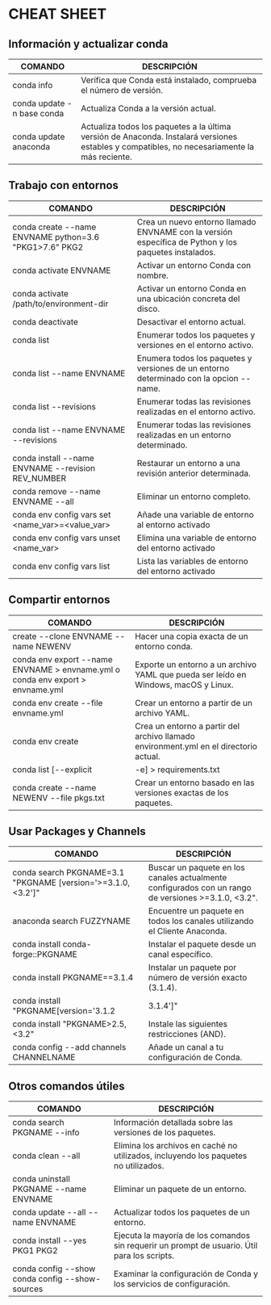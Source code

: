 # CHEAT SHEET

## Información y actualizar conda
|COMANDO|DESCRIPCIÓN|
|---|---|
|conda info|Verifica que Conda está instalado, comprueba el número de versión.|
|conda update -n base conda| Actualiza Conda a la versión actual.|
|conda update anaconda|Actualiza todos los paquetes a la última versión de Anaconda. Instalará versiones estables y compatibles, no necesariamente la más reciente.|


## Trabajo con entornos
|COMANDO|DESCRIPCIÓN|
|---|---|
|conda create --name ENVNAME python=3.6 "PKG1>7.6" PKG2|Crea un nuevo entorno llamado ENVNAME con la versión específica de Python y los paquetes instalados.|
|conda activate ENVNAME|Activar un entorno Conda con nombre.|
|conda activate /path/to/environment-dir|Activar un entorno Conda en una ubicación concreta del disco.|
|conda deactivate|Desactivar el entorno actual.|
|conda list|Enumerar todos los paquetes y versiones en el entorno activo.|
|conda list --name ENVNAME|Enumera todos los paquetes y versiones de un entorno determinado con la opcion --name.|
|conda list --revisions|Enumerar todas las revisiones realizadas en el entorno activo.|
|conda list --name ENVNAME --revisions|Enumerar todas las revisiones realizadas en un entorno determinado.|
|conda install --name ENVNAME --revision REV_NUMBER|Restaurar un entorno a una revisión anterior determinada.|
|conda remove --name ENVNAME --all|Eliminar un entorno completo.|
|conda env config vars set <name_var>=<value_var>|Añade una variable de entorno al entorno activado|
|conda env config vars unset <name_var>|Elimina una variable de entorno del entorno activado|
|conda env config vars list|Lista las variables de entorno del entorno activado|


## Compartir entornos
|COMANDO|DESCRIPCIÓN|
|---|---|
|create --clone ENVNAME --name NEWENV|Hacer una copia exacta de un entorno conda.|
|conda env export --name ENVNAME > envname.yml o conda env export > envname.yml|Exporte un entorno a un archivo YAML que pueda ser leído en Windows, macOS y Linux.|
|conda env create --file envname.yml|Crear un entorno a partir de un archivo YAML.|
|conda env create|Crea un entorno a partir del archivo llamado environment.yml en el directorio actual.|
|conda list [--explicit|-e] > requirements.txt|Exportar un entorno con versiones exactas de paquetes para un sistema operativo.|
|conda create --name NEWENV --file pkgs.txt|Crear un entorno basado en las versiones exactas de los paquetes.|


## Usar Packages y Channels
|COMANDO|DESCRIPCIÓN|
|---|---|
|conda search PKGNAME=3.1 "PKGNAME [version='>=3.1.0,<3.2']"|Buscar un paquete en los canales actualmente configurados con un rango de versiones >=3.1.0, <3.2".|
|anaconda search FUZZYNAME|Encuentre un paquete en todos los canales utilizando el Cliente Anaconda.|
|conda install conda-forge::PKGNAME|Instalar el paquete desde un canal específico.|
|conda install PKGNAME==3.1.4|Instalar un paquete por número de versión exacto (3.1.4).|
|conda install "PKGNAME[version='3.1.2|3.1.4']"|Instale una de las versiones de la lista (OR).|
|conda install "PKGNAME>2.5,<3.2"|Instale las siguientes restricciones (AND).|
|conda config --add channels CHANNELNAME|Añade un canal a tu configuración de Conda.|


## Otros comandos útiles
|COMANDO|DESCRIPCIÓN|
|---|---|
|conda search PKGNAME --info|Información detallada sobre las versiones de los paquetes.|
|conda clean --all|Elimina los archivos en caché no utilizados, incluyendo los paquetes no utilizados.|
|conda uninstall PKGNAME --name ENVNAME|Eliminar un paquete de un entorno.|
|conda update --all --name ENVNAME|Actualizar todos los paquetes de un entorno.|
|conda install --yes PKG1 PKG2|Ejecuta la mayoría de los comandos sin requerir un prompt de usuario. Útil para los scripts.|
|conda config --show conda config --show-sources|Examinar la configuración de Conda y los servicios de configuración.|
